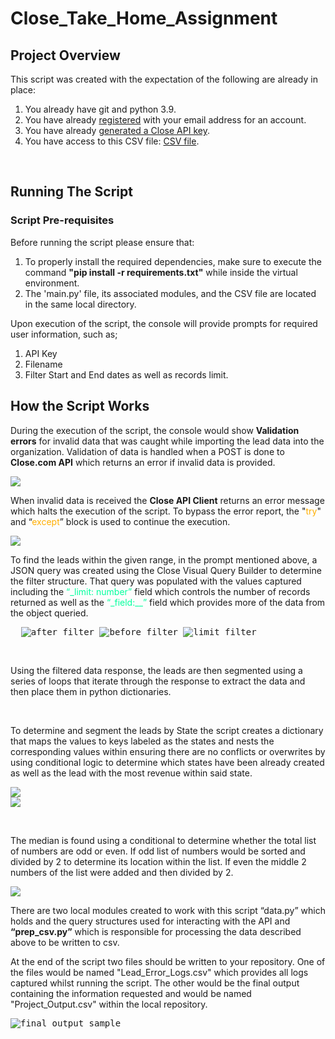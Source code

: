 # Close_Take_Home_Assignment

<h2>Project Overview</h2>
<p>This script was created with the expectation of the following are already in place:</p>
<ol>
    <li>You already have git and python 3.9.</li>
    <li>You have already <a href="https://app.close.com/signup">registered</a> with your email address for an account.</li>
    <li>You have already <a href="https://help.close.com/docs/api-keys">generated a Close API key</a>.</li>
    <li>You have access to this CSV file: <a href="https://docs.google.com/spreadsheets/d/1omg1_ZSCMlTLzwv9tON7pkGU10_rDOeJeKmTi_qtf-k/edit?usp=sharing">CSV file</a>.</li>
</ol>
</br>
<h2>Running The Script</h2>
<h3>Script Pre-requisites</h3>
<p>Before running the script please ensure that:</p>
<ol>
    <li>To properly install the required dependencies, make sure to execute the command <b>"pip install -r requirements.txt"</b> while inside the virtual environment.</li>
    <li>The 'main.py' file, its associated modules, and the CSV file are located in the same local directory.</li>
</ol>
<p>Upon execution of the script, the console will provide prompts for required user information, such as;</p>
<ol>
    <li>API Key</li>
    <li>Filename</li>
    <li>Filter Start and End dates as well as records limit.</li>
</ol>
<h2>How the Script Works</h2>
<p>
During the execution of the script, the console would show <b>Validation errors</b> for invalid data that was caught while importing the lead data into the organization. Validation of data is handled when a POST is done to <b>Close.com API</b> which returns an error if invalid data is provided.
<pre>
<img src="https://github.com/cross-d-engineer/Close_Take_Home_Assignment/blob/main/src_imgs/validation_error_sample.png">
</pre>
When invalid data is received the <b>Close API Client</b> returns an error message which halts the execution of the script. To bypass the error report, the "<span style="color: rgb(255, 174, 0);">try</span>" and “<span style="color: rgb(255, 174, 0);">except</span>” block is used to continue the execution.
<pre>
<img src="https://github.com/cross-d-engineer/Close_Take_Home_Assignment/blob/main/src_imgs/try_except_sample.png">
</pre>
</p>
</pre>
To find the leads within the given range, in the prompt mentioned above, a JSON query was created using the Close Visual Query Builder to determine the filter structure. 
That query was populated with the values captured including the <span style="color: rgb(0, 255, 157);">“_limit: number”</span> field which controls the number of records returned as well as the <span style="color: rgb(0, 255, 157);">“_field:__”</span> field which provides more of the data from the object queried.</p>
<pre>
  <img src="https://github.com/cross-d-engineer/Close_Take_Home_Assignment/blob/main/src_imgs/after_filter.png" alt="after_filter"> <img src="https://github.com/cross-d-engineer/Close_Take_Home_Assignment/blob/main/src_imgs/before_filter.png" alt="before_filter"> <img src="https://github.com/cross-d-engineer/Close_Take_Home_Assignment/blob/main/src_imgs/limit_filter.png" alt="limit_filter">
</pre>
</br>
<p>Using the filtered data response, the leads are then segmented using a series of loops that iterate through the response to extract the data and then place them in python dictionaries. </p>
</br>
<p>To determine and segment the leads by State the script creates a dictionary that maps the values to keys labeled as the states and nests the corresponding values within ensuring there are no conflicts or overwrites by using conditional logic to determine which states have been already created as well as the lead with the most revenue within said state. </p>
<pre>
<img src="https://github.com/cross-d-engineer/Close_Take_Home_Assignment/blob/main/src_imgs/data_segmentation.png">
<img src="https://github.com/cross-d-engineer/Close_Take_Home_Assignment/blob/main/src_imgs/data_segmentation2.png">
</pre>
</br>
<p>The median is found using a conditional to determine whether the total list of numbers are odd or even. If odd list of numbers would be sorted and divided by 2 to determine its location within the list. If even the middle 2 numbers of the list were added and then divided by 2.</p>
<img src="https://github.com/cross-d-engineer/Close_Take_Home_Assignment/blob/main/src_imgs/the_median.png">
</br>
<p>There are two local modules created to work with this script “data.py” which holds and the query structures used for interacting with the API and <b>“prep_csv.py”</b> which is responsible for processing the data described above to be written to csv.</p>
<p> At the end of the script two files should be written to your repository. One of the files would be named "Lead_Error_Logs.csv" which provides all logs captured whilst running the script. The other would be the final output containing the information requested and would be named "Project_Output.csv" within the local repository.
</p>
<pre>
<img src="https://github.com/cross-d-engineer/Close_Take_Home_Assignment/blob/main/src_imgs/output.jpg", alt='final_output_sample'>
</pre>
